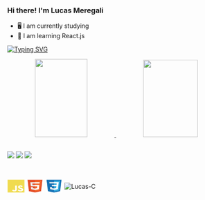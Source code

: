 ### Hi there! I'm Lucas Meregali

- 🖥️ I am currently studying
- 🦇 I am learning React.js


[![Typing SVG](https://readme-typing-svg.herokuapp.com/?color=DCDCDC&size=24&center=true&vCenter=true&width=1000&lines=Hi,+there!!+I'm+Lucas+Meregali;I'm+18+years+old;I+from+Brasil,+RS;I+word+as+customer+experience+at+W2ABBrasil;Be+Welcome!+:%29)](https://git.io/typing-svg)

<div align="center">
  <a href="https://github.com/Meregali-bat">
  <img height="180em" width="49%" src="https://github-readme-stats.vercel.app/api?username=Meregali-bat&show_icons=true&theme=dark&include_all_commits=true&count_private=true"/>
  <img height="178em" width="50%" src="https://github-readme-stats.vercel.app/api/top-langs/?username=Meregali-bat&layout=compact&langs_count=7&theme=dark"/>
</div>

##

<div>
    <a href="https://www.instagram.com/meregali.bat/" target="_blank"><img src="https://img.shields.io/badge/-Instagram-%23E4405F?style=for-the-badge&logo=instagram&logoColor=white" target="_blank"></a>
    <a href = "mailto:lucas.meregali16@gmail.com"><img src="https://img.shields.io/badge/-Gmail-%23333?style=for-the-badge&logo=gmail&logoColor=white" target="_blank"></a>
  <a href="https://www.linkedin.com/in/lucas-meregali-b937a8250/" target="_blank"><img src="https://img.shields.io/badge/-LinkedIn-%230077B5?style=for-the-badge&logo=linkedin&logoColor=white" target="_blank"></a> 
</div>

  ##
  
<div style="display: inline_block"><br>
  <img align="center" alt="Lucas-Js" height="30" width="40" src="https://raw.githubusercontent.com/devicons/devicon/master/icons/javascript/javascript-plain.svg">
  <img align="center" alt="Lucas-HTML" height="30" width="40" src="https://raw.githubusercontent.com/devicons/devicon/master/icons/html5/html5-original.svg">
  <img align="center" alt="Lucas-CSS" height="30" width="40" src="https://raw.githubusercontent.com/devicons/devicon/master/icons/css3/css3-original.svg">
  <img align="center" alt="Lucas-C" height="30" width="40" src="https://cdn.jsdelivr.net/gh/devicons/devicon/icons/c/c-original.svg">         
</div>
  
